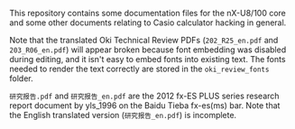 This repository contains some documentation files for the nX-U8/100 core and some other documents relating to Casio calculator hacking in general. 

Note that the translated Oki Technical Review PDFs (`202_R25_en.pdf` and `203_R06_en.pdf`) will appear broken because font embedding was disabled during editing, and it isn't easy to embed fonts into existing text.
The fonts needed to render the text correctly are stored in the `oki_review_fonts` folder.

`研究报告.pdf` and `研究报告_en.pdf` are the 2012 fx-ES PLUS series research report document by yls_1996 on the Baidu Tieba fx-es(ms) bar. Note that the English translated version (`研究报告_en.pdf`) is incomplete.
